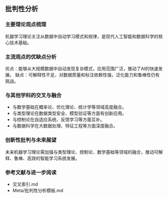 ## 批判性分析

### 主要理论观点梳理

机器学习理论关注从数据中自动学习模式和规律，是现代人工智能和数据科学的核心技术基础。

### 主流观点的优缺点分析

优点：能够从大规模数据中自动发现复杂模式，应用范围广泛，推动了AI的快速发展。
缺点：可解释性不足，对数据质量和标注依赖性强，泛化能力和鲁棒性仍有挑战。

### 与其他学科的交叉与融合

- 与数学基础在概率论、优化理论、统计学等领域高度融合。
- 与类型理论在数据类型安全、模型验证等方面有创新应用。
- 与控制论在自适应系统、反馈学习等方面互补。
- 与数据科学在大数据处理、特征工程等方面深度融合。

### 创新性批判与未来展望

未来机器学习理论需加强与类型理论、控制论、数学基础等领域的融合，推动可解释、鲁棒、高效的智能学习系统发展。

### 参考文献与进一步阅读

- 交叉索引.md
- Meta/批判性分析模板.md
